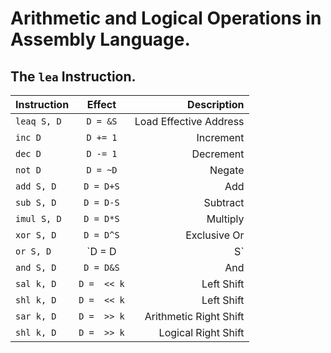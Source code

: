 # Arithmetic and Logical Operations in Assembly Language.

## The `lea` Instruction.

|Instruction            |       Effect          |              Description|
|:---                   |       :---:           |                     ---:|
|`leaq S, D`            |       `D = &S`        |   Load Effective Address|
|`inc D`                |       `D += 1`        |   Increment             |
|`dec D`                |       `D -= 1`        |   Decrement             |
|`not D`                |       `D = ~D`        |   Negate                |
|`add S, D`             |       `D = D+S`       |   Add                   |
|`sub S, D`             |       `D = D-S`       |   Subtract              |
|`imul S, D`            |       `D = D*S`       |   Multiply              |
|`xor S, D`             |       `D = D^S`       |   Exclusive Or          |
|`or S, D`              |       `D = D|S`       |   Or                    |
|`and S, D`             |       `D = D&S`       |   And                   |
|`sal k, D`             |       `D =  << k`     |   Left Shift            |
|`shl k, D`             |       `D =  << k`     |   Left Shift            |
|`sar k, D`             |       `D =  >> k`     |   Arithmetic Right Shift|
|`shl k, D`             |       `D =  >> k`     |   Logical Right Shift   |
